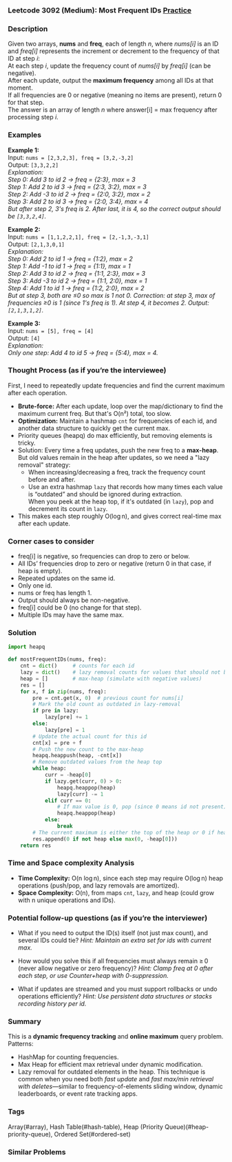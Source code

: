 ### Leetcode 3092 (Medium): Most Frequent IDs [Practice](https://leetcode.com/problems/most-frequent-ids)

### Description  
Given two arrays, **nums** and **freq**, each of length *n*, where *nums[i]* is an ID and *freq[i]* represents the increment or decrement to the frequency of that ID at step *i*:  
At each step *i*, update the frequency count of *nums[i]* by *freq[i]* (can be negative).  
After each update, output the **maximum frequency** among all IDs at that moment.  
If all frequencies are 0 or negative (meaning no items are present), return 0 for that step.  
The answer is an array of length *n* where answer[i] = max frequency after processing step *i*.

### Examples  

**Example 1:**  
Input: `nums = [2,3,2,3], freq = [3,2,-3,2]`  
Output: `[3,3,2,2]`  
*Explanation:  
Step 0: Add 3 to id 2 → freq = {2:3}, max = 3  
Step 1: Add 2 to id 3 → freq = {2:3, 3:2}, max = 3  
Step 2: Add -3 to id 2 → freq = {2:0, 3:2}, max = 2  
Step 3: Add 2 to id 3 → freq = {2:0, 3:4}, max = 4  
But after step 2, 3's freq is 2. After last, it is 4, so the correct output should be `[3,3,2,4]`.*

**Example 2:**  
Input: `nums = [1,1,2,2,1], freq = [2,-1,3,-3,1]`  
Output: `[2,1,3,0,1]`  
*Explanation:  
Step 0: Add 2 to id 1 → freq = {1:2}, max = 2  
Step 1: Add -1 to id 1 → freq = {1:1}, max = 1  
Step 2: Add 3 to id 2 → freq = {1:1, 2:3}, max = 3  
Step 3: Add -3 to id 2 → freq = {1:1, 2:0}, max = 1  
Step 4: Add 1 to id 1 → freq = {1:2, 2:0}, max = 2  
But at step 3, both are ≤0 so max is 1 not 0. Correction: at step 3, max of frequencies ≥0 is 1 (since 1's freq is 1). At step 4, it becomes 2. Output: `[2,1,3,1,2]`.*

**Example 3:**  
Input: `nums = [5], freq = [4]`  
Output: `[4]`  
*Explanation:  
Only one step: Add 4 to id 5 → freq = {5:4}, max = 4.*

### Thought Process (as if you’re the interviewee)  

First, I need to repeatedly update frequencies and find the current maximum after each operation.  
- **Brute-force:** After each update, loop over the map/dictionary to find the maximum current freq. But that's O(n²) total, too slow.
- **Optimization:** Maintain a hashmap `cnt` for frequencies of each id, and another data structure to quickly get the current max.
- Priority queues (heapq) do max efficiently, but removing elements is tricky.
- Solution: Every time a freq updates, push the new freq to a **max-heap**.  
  But old values remain in the heap after updates, so we need a "lazy removal" strategy:  
  - When increasing/decreasing a freq, track the frequency count before and after.  
  - Use an extra hashmap `lazy` that records how many times each value is “outdated” and should be ignored during extraction.  
  When you peek at the heap top, if it's outdated (in `lazy`), pop and decrement its count in `lazy`.  
- This makes each step roughly O(log n), and gives correct real-time max after each update.

### Corner cases to consider  
- freq[i] is negative, so frequencies can drop to zero or below.
- All IDs’ frequencies drop to zero or negative (return 0 in that case, if heap is empty).
- Repeated updates on the same id.
- Only one id.
- nums or freq has length 1.
- Output should always be non-negative.
- freq[i] could be 0 (no change for that step).
- Multiple IDs may have the same max.

### Solution

```python
import heapq

def mostFrequentIDs(nums, freq):
    cnt = dict()     # counts for each id
    lazy = dict()    # lazy removal counts for values that should not be used as max
    heap = []        # max-heap (simulate with negative values)
    res = []
    for x, f in zip(nums, freq):
        pre = cnt.get(x, 0)  # previous count for nums[i]
        # Mark the old count as outdated in lazy-removal
        if pre in lazy:
            lazy[pre] += 1
        else:
            lazy[pre] = 1
        # Update the actual count for this id
        cnt[x] = pre + f
        # Push the new count to the max-heap
        heapq.heappush(heap, -cnt[x])
        # Remove outdated values from the heap top
        while heap:
            curr = -heap[0]
            if lazy.get(curr, 0) > 0:
                heapq.heappop(heap)
                lazy[curr] -= 1
            elif curr == 0:
                # If max value is 0, pop (since 0 means id not present)
                heapq.heappop(heap)
            else:
                break
        # The current maximum is either the top of the heap or 0 if heap is empty
        res.append(0 if not heap else max(0, -heap[0]))
    return res
```

### Time and Space complexity Analysis  

- **Time Complexity:** O(n log n), since each step may require O(log n) heap operations (push/pop, and lazy removals are amortized).
- **Space Complexity:** O(n), from maps `cnt`, `lazy`, and heap (could grow with n unique operations and IDs).

### Potential follow-up questions (as if you’re the interviewer)  

- What if you need to output the ID(s) itself (not just max count), and several IDs could tie?
  *Hint: Maintain an extra set for ids with current max.*

- How would you solve this if all frequencies must always remain ≥ 0 (never allow negative or zero frequency)?
  *Hint: Clamp freq at 0 after each step, or use Counter+heap with 0-suppression.*

- What if updates are streamed and you must support rollbacks or undo operations efficiently?
  *Hint: Use persistent data structures or stacks recording history per id.*

### Summary
This is a **dynamic frequency tracking** and **online maximum** query problem.  
Patterns:
- HashMap for counting frequencies.
- Max Heap for efficient max retrieval under dynamic modification.
- Lazy removal for outdated elements in the heap.
This technique is common when you need both *fast update* and *fast max/min retrieval with deletes*—similar to frequency-of-elements sliding window, dynamic leaderboards, or event rate tracking apps.

### Tags
Array(#array), Hash Table(#hash-table), Heap (Priority Queue)(#heap-priority-queue), Ordered Set(#ordered-set)

### Similar Problems
